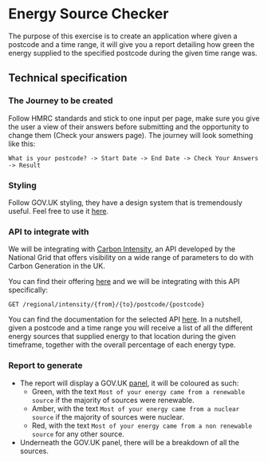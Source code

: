 # Energy Source Checker

The purpose of this exercise is to create an application where given a postcode and a time range, it will give you a report detailing how green the energy supplied to the specified postcode during the given time range was.

## Technical specification

### The Journey to be created

Follow HMRC standards and stick to one input per page, make sure you give the user a view of their answers before submitting and the opportunity to change them (Check your answers page). The journey will look something like this:

`What is your postcode? -> Start Date -> End Date -> Check Your Answers -> Result`

### Styling

Follow GOV.UK styling, they have a design system that is tremendously useful. Feel free to use it [here](https://design-system.service.gov.uk/).

### API to integrate with

We will be integrating with [Carbon Intensity](https://carbonintensity.org.uk/), an API developed by the National Grid that offers visibility on a wide range of parameters to do with Carbon Generation in the UK.

You can find their offering [here](https://api.carbonintensity.org.uk/) and we will be integrating with this API specifically: 

`GET /regional/intensity/{from}/{to}/postcode/{postcode}`

You can find the documentation for the selected API [here](https://carbon-intensity.github.io/api-definitions/#get-regional-intensity-from-to-postcode-postcode). In a nutshell, given a postcode and a time range you will receive a list of all the different energy sources that supplied energy to that location during the given timeframe, together with the overall percentage of each energy type.

### Report to generate

- The report will display a GOV.UK [panel](https://design-system.service.gov.uk/), it will be coloured as such:
  - Green, with the text `Most of your energy came from a renewable source` if the majority of sources were renewable.
  - Amber, with the text `Most of your energy came from a nuclear source` if the majority of sources were nuclear.
  - Red, with the text `Most of your energy came from a non renewable source` for any other source.
- Underneath the GOV.UK panel, there will be a breakdown of all the sources.


